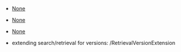 * [None](VCMeeting-2015-03-24)
* [None](VCMeeting-2015-03-25)

* [None](splitting-meeting)

* extending search/retrieval for versions: /RetrievalVersionExtension